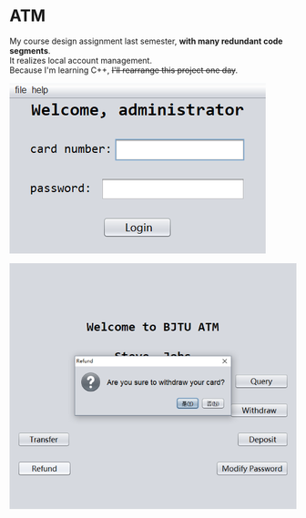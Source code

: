 # ATM
My course design assignment last semester, **with many redundant code segments**.  
It realizes local account management.  
Because I'm learning C++, ~~I'll rearrange this project one day~~.


![Server](https://github.com/Yi1275432232/ATM/raw/master/server.png) 

![Client](https://github.com/Yi1275432232/ATM/raw/master/client.png) 
